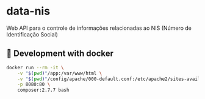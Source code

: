 # data-nis

Web API para o controle de informações relacionadas ao NIS (Número de Identificação Social)

## 🔧 Development with docker

```bash
docker run --rm -it \
    -v "$(pwd)"/app:/var/www/html \
    -v "$(pwd)"/config/apache/000-default.conf:/etc/apache2/sites-available \
    -p 8080:80 \
    composer:2.7.7 bash
```
